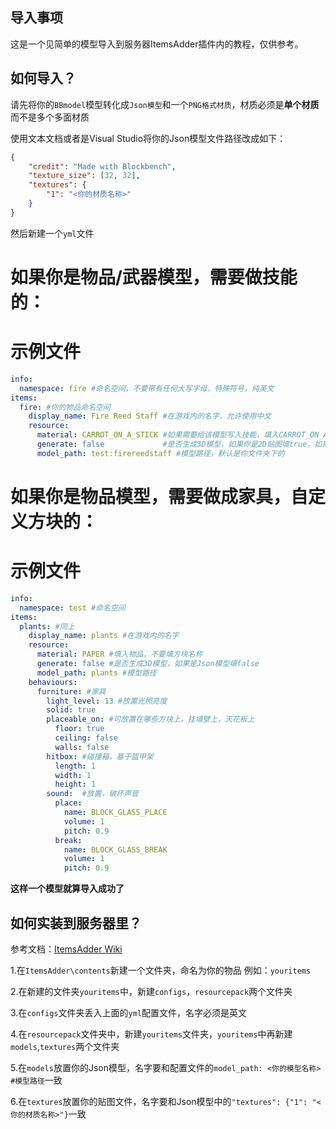 ## 导入事项

这是一个见简单的模型导入到服务器ItemsAdder插件内的教程，仅供参考。

## 如何导入？

请先将你的`BBmodel`模型转化成`Json模型`和一个`PNG格式材质`，材质必须是**单个材质**而不是多个多面材质

使用文本文档或者是Visual Studio将你的Json模型文件路径改成如下：

```json
{
	"credit": "Made with Blockbench",
	"texture_size": [32, 32],
	"textures": {
		"1": "<你的材质名称>"
    }
}
```

然后新建一个`yml`文件

# 如果你是物品/武器模型，需要做技能的：
# 示例文件

```yml
info:
  namespace: fire #命名空间，不要带有任何大写字母，特殊符号，纯英文
items:
  fire: #你的物品命名空间
    display_name: Fire Reed Staff #在游戏内的名字，允许使用中文
    resource:
      material: CARROT_ON_A_STICK #如果需要给该模型写入技能，填入CARROT_ON_A_STICK，否则填DIAMOND_SWORD，用Mythic扩展写技能:<
      generate: false             #是否生成3D模型，如果你是2D贴图填true，如果你是3D模型填false
      model_path: test:firereedstaff #模型路径，默认是你文件夹下的
```

# 如果你是物品模型，需要做成家具，自定义方块的：
# 示例文件

```yml
info:
  namespace: test #命名空间
items:
  plants: #同上
    display_name: plants #在游戏内的名字
    resource:
      material: PAPER #填入物品，不要填方块名称
      generate: false #是否生成3D模型，如果是Json模型填false
      model_path: plants #模型路径
    behaviours:
      furniture: #家具
        light_level: 13 #放置光照亮度
        solid: true 
        placeable_on: #可放置在哪些方块上，挂墙壁上，天花板上
          floor: true
          ceiling: false
          walls: false
        hitbox: #碰撞箱，基于盔甲架
          length: 1
          width: 1
          height: 1
        sound:  #放置，破坏声音
          place:
            name: BLOCK_GLASS_PLACE
            volume: 1
            pitch: 0.9
          break:
            name: BLOCK_GLASS_BREAK
            volume: 1
            pitch: 0.9
```

**这样一个模型就算导入成功了**

## 如何实装到服务器里？

参考文档：[ItemsAdder Wiki](https://itemsadder.devs.beer/)

1.在`ItemsAdder\contents`新建一个文件夹，命名为你的物品 例如：`youritems`

2.在新建的文件夹`youritems`中，新建`configs`，`resourcepack`两个文件夹

3.在`configs`文件夹丢入上面的`yml`配置文件，名字必须是英文

4.在`resourcepack`文件夹中，新建`youritems`文件夹，`youritems`中再新建`models`,`textures`两个文件夹

5.在`models`放置你的Json模型，名字要和配置文件的`model_path: <你的模型名称> #模型路径`一致

6.在`textures`放置你的贴图文件，名字要和Json模型中的`"textures": {"1": "<你的材质名称>"}`一致

